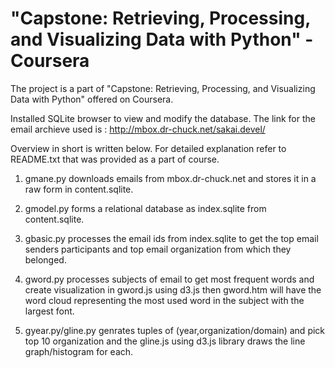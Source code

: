 # "Capstone: Retrieving, Processing, and Visualizing Data with Python" -Coursera

The project is a part of "Capstone: Retrieving, Processing, and Visualizing Data with Python" offered on Coursera.

Installed SQLite browser to view and modify the database.
The link for the email archieve used is : http://mbox.dr-chuck.net/sakai.devel/

Overview in short is written below. For detailed explanation refer to README.txt that was provided as a part of course.

1) gmane.py downloads emails from mbox.dr-chuck.net and stores it in a raw form in content.sqlite.

2) gmodel.py forms a relational database as index.sqlite from content.sqlite.

3) gbasic.py processes the email ids from index.sqlite to get the top email senders participants and top email organization from which they belonged.

4) gword.py processes subjects of email to get most frequent words and create visualization in gword.js using d3.js then gword.htm will have the word cloud representing the most used word in the subject with the largest font.

5) gyear.py/gline.py genrates tuples of (year,organization/domain) and pick top 10 organization and  the gline.js using d3.js library draws the line graph/histogram for each.


